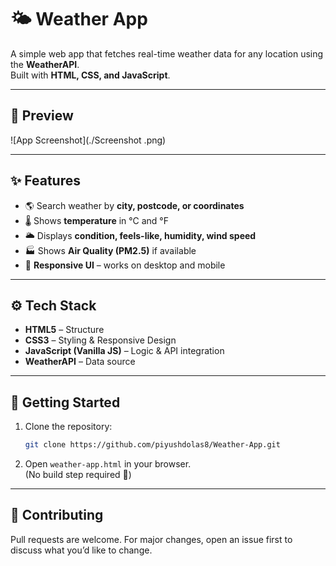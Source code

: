 # 🌤️ Weather App

A simple web app that fetches real-time weather data for any location using the **WeatherAPI**.  
Built with **HTML, CSS, and JavaScript**.

---

## 👀 Preview
![App Screenshot](./Screenshot .png)

---

## ✨ Features
- 🌎 Search weather by **city, postcode, or coordinates**  
- 🌡️ Shows **temperature** in °C and °F  
- 🌥️ Displays **condition, feels-like, humidity, wind speed**  
- 🏭 Shows **Air Quality (PM2.5)** if available  
- 📱 **Responsive UI** – works on desktop and mobile  

---

## ⚙️ Tech Stack
- **HTML5** – Structure  
- **CSS3** – Styling & Responsive Design  
- **JavaScript (Vanilla JS)** – Logic & API integration  
- **WeatherAPI** – Data source  

---

## 🚀 Getting Started
1. Clone the repository:
   ```bash
   git clone https://github.com/piyushdolas8/Weather-App.git
   ```
2. Open `weather-app.html` in your browser.  
   (No build step required 🚀)

---

## 🤝 Contributing
Pull requests are welcome. For major changes, open an issue first to discuss what you’d like to change.
